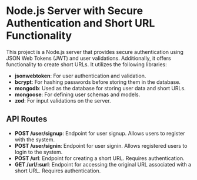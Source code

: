# Node.js Server with Secure Authentication and Short URL Functionality

This project is a Node.js server that provides secure authentication using JSON Web Tokens (JWT) and user validations. Additionally, it offers functionality to create short URLs. It utilizes the following libraries:

- **jsonwebtoken**: For user authentication and validation.
- **bcrypt**: For hashing passwords before storing them in the database.
- **mongodb**: Used as the database for storing user data and short URLs.
- **mongoose**: For defining user schemas and models.
- **zod**: For input validations on the server.

## API Routes

- **POST /user/signup**: Endpoint for user signup. Allows users to register with the system.
- **POST /user/signin**: Endpoint for user signin. Allows registered users to login to the system.
- **POST /url**: Endpoint for creating a short URL. Requires authentication.
- **GET /url/:surl**: Endpoint for accessing the original URL associated with a short URL. Requires authentication.


